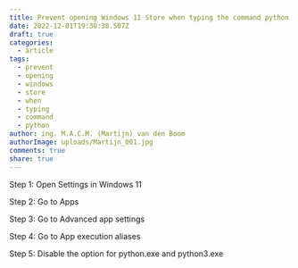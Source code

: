 ```yaml
---
title: Prevent opening Windows 11 Store when typing the command python
date: 2022-12-01T19:30:38.507Z
draft: true
categories:
  - article
tags:
  - prevent
  - opening
  - windows
  - store
  - when
  - typing
  - command
  - python
author: ing. M.A.C.M. (Martijn) van den Boom
authorImage: uploads/Martijn_001.jpg
comments: true
share: true
---
```

Step 1: Open Settings in Windows 11

Step 2: Go to Apps

Step 3: Go to Advanced app settings

Step 4: Go to App execution aliases

Step 5: Disable the option for python.exe and python3.exe